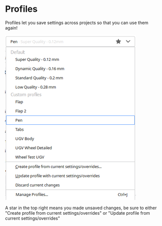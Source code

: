 # Profiles

Profiles let you save settings across projects so that you can use them again!

![](../../../.gitbook/assets/image%20%2845%29.png)

A star in the top right means you made unsaved changes, be sure to either "Create profile from current settings/overrides" or "Update profile from current settings/overrides"

